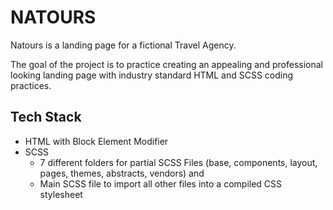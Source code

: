 # NATOURS
Natours is a landing page for a fictional Travel Agency.

The goal of the project is to practice creating an appealing and professional looking landing page with industry standard HTML and SCSS coding practices.

## Tech Stack
- HTML with Block Element Modifier
- SCSS 
    - 7 different folders for partial SCSS Files (base, components, layout, pages, themes, abstracts, vendors) and 
    - Main SCSS file to import all other files into a compiled CSS stylesheet
